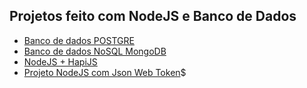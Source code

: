 ## Projetos feito com NodeJS e Banco de Dados
- [Banco de dados POSTGRE](https://github.com/rafaelwitter/Java_DigitalInnovation/tree/master/NodeJS/PostgreSQL)
- [Banco de dados NoSQL MongoDB](https://github.com/rafaelwitter/Java_DigitalInnovation/tree/master/NodeJS/MongoDB)
- [NodeJS + HapiJS](https://github.com/rafaelwitter/Java_DigitalInnovation/tree/master/NodeJS/HapiJS)
- [Projeto NodeJS com Json Web Token](https://github.com/rafaelwitter/Java_DigitalInnovation/tree/master/NodeJS/JWT)$
